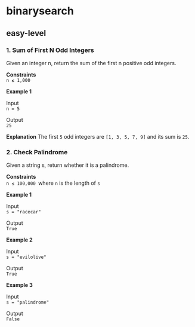 # binarysearch
## easy-level
### 1. Sum of First N Odd Integers
Given an integer n, return the sum of the first n positive odd integers.

**Constraints**\
`n ≤ 1,000`

**Example 1**

Input\
`n = 5`

Output\
`25`

**Explanation**
The first `5` odd integers are `[1, 3, 5, 7, 9]` and its sum is `25`.

### 2. Check Palindrome
Given a string s, return whether it is a palindrome.

**Constraints**\
`n ≤ 100,000 `where `n` is the length of `s`

**Example 1**

Input\
`s = "racecar"`

Output\
`True`

**Example 2**

Input\
`s = "evilolive"`

Output\
`True`

**Example 3**

Input\
`s = "palindrome"`

Output\
`False`